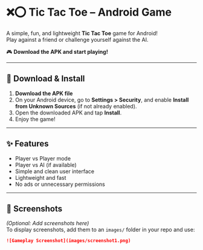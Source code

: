 # ❌⭕ Tic Tac Toe – Android Game

A simple, fun, and lightweight **Tic Tac Toe** game for Android!  
Play against a friend or challenge yourself against the AI.

🎮 **Download the APK and start playing!**

---

## 📱 Download & Install

1. **Download the APK file**
2. On your Android device, go to **Settings > Security**, and enable **Install from Unknown Sources** (if not already enabled).
3. Open the downloaded APK and tap **Install**.
4. Enjoy the game!

---

## ✨ Features

- Player vs Player mode
- Player vs AI (if available)
- Simple and clean user interface
- Lightweight and fast
- No ads or unnecessary permissions

---

## 📸 Screenshots

*(Optional: Add screenshots here)*  
To display screenshots, add them to an `images/` folder in your repo and use:

```markdown
![Gameplay Screenshot](images/screenshot1.png)
